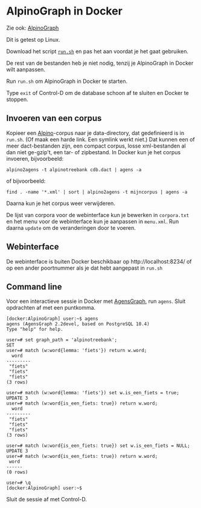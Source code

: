 
# AlpinoGraph in Docker

Zie ook: [AlpinoGraph](https://alpinograph.readthedocs.io/)

Dit is getest op Linux.

Download het script
[`run.sh`](https://raw.githubusercontent.com/rug-compling/alpinograph-docker/master/run.sh)
en pas het aan voordat je het gaat gebruiken.

De rest van de bestanden heb je niet nodig, tenzij je AlpinoGraph in
Docker wilt aanpassen.

Run `run.sh` om AlpinoGraph in Docker te starten.

Type `exit` of Control-D om de database schoon af te sluiten en Docker te
stoppen.

## Invoeren van een corpus

Kopieer een [Alpino](https://www.let.rug.nl/vannoord/alp/Alpino/)-corpus
naar je data-directory, dat gedefinieerd is in `run.sh`. (Of maak een harde
link. Een symlink werkt niet.) Dat kunnen een of meer dact-bestanden
zijn, een compact corpus, losse xml-bestanden al dan niet ge-gzip't,
een tar- of zipbestand. In Docker kun je het corpus invoeren, bijvoorbeeld:

    alpino2agens -t alpinotreebank cdb.dact | agens -a

of bijvoorbeeld:

    find . -name '*.xml' | sort | alpino2agens -t mijncorpus | agens -a

Daarna kun je het corpus weer verwijderen.

De lijst van corpora voor de webinterface kun je bewerken in `corpora.txt`
en het menu voor de webinterface kun je aanpassen in `menu.xml`.
Run daarna `update` om de veranderingen door te voeren.

## Webinterface

De webinterface is buiten Docker beschikbaar op http://localhost:8234/ of op een
ander poortnummer als je dat hebt aangepast in `run.sh`

## Command line

Voor een interactieve sessie in Docker met
[AgensGraph](https://bitnine.net/documentations/manual/agens_graph_developer_manual_en.html),
run `agens`. Sluit opdrachten af met een puntkomma.

```text
[docker:AlpinoGraph] user:~$ agens
agens (AgensGraph 2.2devel, based on PostgreSQL 10.4)
Type "help" for help.

user=# set graph_path = 'alpinotreebank';
SET
user=# match (w:word{lemma: 'fiets'}) return w.word;
  word
---------
 "fiets"
 "fiets"
 "fiets"
(3 rows)

user=# match (w:word{lemma: 'fiets'}) set w.is_een_fiets = true;
UPDATE 3
user=# match (w:word{is_een_fiets: true}) return w.word;
  word
---------
 "fiets"
 "fiets"
 "fiets"
(3 rows)

user=# match (w:word{is_een_fiets: true}) set w.is_een_fiets = NULL;
UPDATE 3
user=# match (w:word{is_een_fiets: true}) return w.word;
 word
------
(0 rows)

user=# \q
[docker:AlpinoGraph] user:~$
```

Sluit de sessie af met Control-D.
